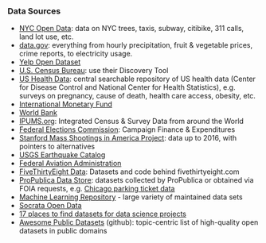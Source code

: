 ### Data Sources

* [NYC Open Data](https://opendata.cityofnewyork.us/): data on NYC trees, taxis, subway, citibike, 311 calls, land lot use, etc.
* [data.gov](https://www.data.gov/): everything from hourly precipitation, fruit & vegetable prices, crime reports, to electricity usage.
* [Yelp Open Dataset](https://www.yelp.com/dataset)
* [U.S. Census Bureau](https://www.census.gov/data.html): use their Discovery Tool
* [US Health Data](https://data.cdc.gov/): central searchable repository of US health data (Center for Disease Control and National Center for Health Statistics), e.g. surveys on pregnancy, cause of death, health care access, obesity, etc.
* [International Monetary Fund](http://www.imf.org/en/Data)
* [World Bank](https://data.worldbank.org/)
* [IPUMS.org](https://www.ipums.org/):  Integrated Census & Survey Data from around the World
* [Federal Elections Commission](http://www.fec.gov/finance/disclosure/ftpdet.shtml): Campaign Finance & Expenditures
* [Stanford Mass Shootings in America Project](https://library.stanford.edu/projects/mass-shootings-america): data up to 2016, with pointers to alternatives
* [USGS Earthquake Catalog](https://earthquake.usgs.gov/data/data.php)
* [Federal Aviation Administration](https://www.faa.gov/data_research/)
* [FiveThirtyEight Data](https://github.com/fivethirtyeight/data/): Datasets and code behind fivethirtyeight.com
* [ProPublica Data Store](https://www.propublica.org/datastore/): datasets collected by ProPublica or obtained via FOIA requests, e.g. [Chicago parking ticket data](https://www.propublica.org/datastore/dataset/chicago-parking-ticket-data)
* [Machine Learning Repository](http://archive.ics.uci.edu/ml/) - large variety of maintained data sets
* [Socrata Open Data](https://opendata.socrata.com/)
* [17 places to find datasets for data science projects](https://www.dataquest.io/blog/free-datasets-for-projects/)
* [Awesome Public Datasets](https://github.com/awesomedata/awesome-public-datasets) (github): topic-centric list of high-quality open datasets in public domains
